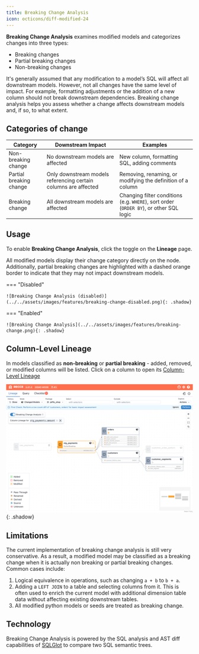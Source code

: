```yaml
---
title: Breaking Change Analysis
icon: octicons/diff-modified-24
---
```


**Breaking Change Analysis** examines modified models and categorizes changes into three types:

- Breaking changes
- Partial breaking changes
- Non-breaking changes

It's generally assumed that any modification to a model’s SQL will affect all downstream models. However, not all changes have the same level of impact. For example, formatting adjustments or the addition of a new column should not break downstream dependencies. Breaking change analysis helps you assess whether a change affects downstream models and, if so, to what extent.


## Categories of change
Category | Downstream Impact | Examples
---|---|---
Non-breaking change | No downstream models are affected |  New column, formatting SQL, adding comments
Partial breaking change | Only downstream models referencing certain columns are affected | Removing, renaming, or modifying the definition of a column
Breaking change | All downstream models are affected | Changing filter conditions (e.g. `WHERE`), sort order (`ORDER BY`), or other SQL logic

## Usage

To enable **Breaking Change Analysis**, click the toggle on the  **Lineage** page. 

All modified models display their change category directly on the node. Additionally, partial breaking changes are highlighted with a dashed orange border to indicate that they may not impact downstream models.

=== "Disabled"
    
    ![Breaking Change Analysis (disabled)](../../assets/images/features/breaking-change-disabled.png){: .shadow}

=== "Enabled"
    
    ![Breaking Change Analysis](../../assets/images/features/breaking-change.png){: .shadow}


## Column-Level Lineage

In models classified as **non-breaking** or **partial breaking** -  added, removed, or modified columns will be listed. Click on a column to open its [Column-Level Lineage](./column-level-lineage.md)

![Column-level lineage](../../assets/images/features/breaking-change-lineage.png){: .shadow}

## Limitations

The current implementation of breaking change analysis is still very conservative. As a result, a modified model may be classified as a breaking change when it is actually non breaking or partial breaking changes. Common cases include:

1. Logical equivalence in operations, such as changing `a + b` to `b + a`.
1. Adding a `LEFT JOIN` to a table and selecting columns from it. This is often used to enrich the current model with additional dimension table data without affecting existing downstream tables.
1. All modified python models or seeds are treated as breaking change.

## Technology

Breaking Change Analysis is powered by the SQL analysis and AST diff capabilities of [SQLGlot](https://github.com/tobymao/sqlglot) to  compare two SQL semantic trees.
